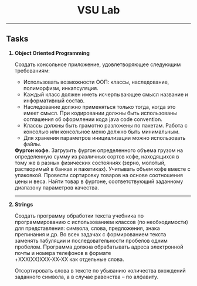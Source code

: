 <h1 align="center">VSU Lab</h1>
<hr>
<h2>Tasks</h2>
<ol>
    <strong><li>Object Oriented Programming</li></strong>
        <p>Создать консольное приложение, удовлетворяющее следующим требованиям: 
        <ul>
            <li>Использовать возможности ООП: классы, наследование, полиморфизм, инкапсуляция.</li> 
            <li>Каждый класс должен иметь исчерпывающее смысл название и информативный состав.</li>
            <li>Наследование должно применяться только тогда, когда это имеет смысл. При кодировании должны быть использованы соглашения об оформлении кода java code convention.</li>
            <li>Классы должны быть грамотно разложены по пакетам. Работа с консолью или консольное меню должно быть минимальным.</li>
            <li>Для хранения параметров инициализации можно использовать файлы.</li>
        </ul>
        <strong>Фургон кофе.</strong> Загрузить фургон определенного объема грузом на определенную сумму из различных сортов кофе, находящихся в тому же в разных физических состояниях (зерно, молотый, растворимый в банках и пакетиках). Учитывать объем кофе вместе с упаковкой. Провести сортировку товаров на основе соотношения цены и веса. Найти товар в фургоне, соответствующий заданному диапазону параметров качества.
        </p>
        <hr>
    <strong><li>Strings</li></strong>
        <p>Создать программу обработки текста учебника по программированию с использованием классов (по необходимости) для представления: символа, слова, предложения, знака препинания и др. Во всех задачах с формированием текста заменять табуляции и последовательности пробелов одним пробелом. Программа должна обрабатывать адреса электронной почты и номера телефонов в формате <br>+XXX(XX)XXX-XX-XX как отдельные слова.</p>
        <p>Отсортировать слова в тексте по убыванию количества вхождений заданного символа, а в случае равенства – по алфавиту.</p>
</ol>
